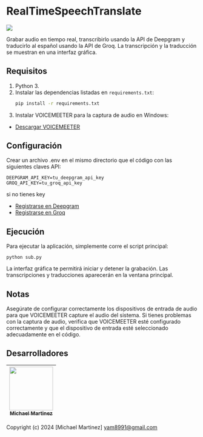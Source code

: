 # RealTimeSpeechTranslate

<div style="display: flex; align-items: center;">
    <img src="https://img.shields.io/badge/STATUS-EN%20DESAROLLO-green" />
</div>

Grabar audio en tiempo real, transcribirlo usando la API de Deepgram y traducirlo al español usando la API de Groq. La transcripción y la traducción se muestran en una interfaz gráfica.

## Requisitos

1. Python 3.
2. Instalar las dependencias listadas en `requirements.txt`:
   ```bash
   pip install -r requirements.txt
   ```
3. Instalar VOICEMEETER para la captura de audio en Windows:
- [Descargar VOICEMEETER](https://vb-audio.com/Voicemeeter/)

## Configuración
Crear un archivo .env en el mismo directorio que el código con las siguientes claves API:
```
DEEPGRAM_API_KEY=tu_deepgram_api_key
GROQ_API_KEY=tu_groq_api_key

```
si no tienes key
- [Registrarse en Deepgram](https://console.deepgram.com/signup)
- [Registrarse en Groq](https://console.groq.com/playground)

## Ejecución
Para ejecutar la aplicación, simplemente corre el script principal:

```
python sub.py
```
La interfaz gráfica te permitirá iniciar y detener la grabación. Las transcripciones y traducciones aparecerán en la ventana principal.

## Notas
Asegúrate de configurar correctamente los dispositivos de entrada de audio para que VOICEMEETER capture el audio del sistema.
Si tienes problemas con la captura de audio, verifica que VOICEMEETER esté configurado correctamente y que el dispositivo de entrada esté seleccionado adecuadamente en el código.


## Desarrolladores

| [<img src="https://avatars.githubusercontent.com/u/163685041?v=4" width=115><br><sub>Michael Martinez</sub>](https://github.com/bkmay1417) |
| :---: |

Copyright (c) 2024 [Michael Martinez] yam8991@gmail.com
